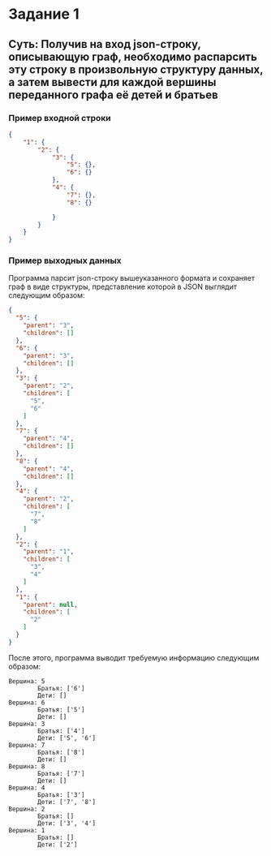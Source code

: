 # Задание 1

## Суть: Получив на вход json-строку, описывающую граф, необходимо распарсить эту строку в произвольную структуру данных, а затем вывести для каждой вершины переданного графа её детей и братьев

### Пример входной строки
```json
{
    "1": {
        "2": {
            "3": {
                "5": {},
                "6": {}
            },
            "4": {
                "7": {},
                "8": {}

            }
        }
    }
}
```
### Пример выходных данных

Программа парсит json-строку вышеуказанного формата и сохраняет граф в виде структуры, представление которой в JSON выглядит следующим образом:


```json
{
  "5": {
    "parent": "3",
    "children": []
  },
  "6": {
    "parent": "3",
    "children": []
  },
  "3": {
    "parent": "2",
    "children": [
      "5",
      "6"
    ]
  },
  "7": {
    "parent": "4",
    "children": []
  },
  "8": {
    "parent": "4",
    "children": []
  },
  "4": {
    "parent": "2",
    "children": [
      "7",
      "8"
    ]
  },
  "2": {
    "parent": "1",
    "children": [
      "3",
      "4"
    ]
  },
  "1": {
    "parent": null,
    "children": [
      "2"
    ]
  }
}
```


После этого, программа выводит требуемую информацию следующим образом:


```
Вершина: 5
        Братья: ['6']
        Дети: []     
Вершина: 6
        Братья: ['5']
        Дети: []     
Вершина: 3
        Братья: ['4']
        Дети: ['5', '6']
Вершина: 7
        Братья: ['8']
        Дети: []
Вершина: 8
        Братья: ['7']
        Дети: []
Вершина: 4
        Братья: ['3']
        Дети: ['7', '8']
Вершина: 2
        Братья: []
        Дети: ['3', '4']
Вершина: 1
        Братья: []
        Дети: ['2']
```
